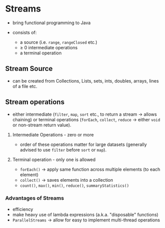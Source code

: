 # Streams
- bring functional programming to Java

- consists of:
    - a source (i.e. `range`, `rangeClosed` etc.)
    - ≥ 0 intermediate operations
    - a terminal operation

## Stream Source
- can be created from Collections, Lists, sets, ints, doubles, arrays, lines of a file etc.

## Stream operations
- either intermediate (`filter`, `map`, `sort` etc., to return a stream -> allows chaining) or terminal operations (`forEach`, `collect`, `reduce` -> either `void` or non-stream return value).

1. Intermediate Operations - zero or more
    - order of these operations matter for large datasets (generally advised to use `filter` before `sort` or `map`). 

2. Terminal operation - only one is allowed
    - `forEach()` -> apply same function across multiple elements (to each element)
    - `collect()` -> saves elements into a collection
    - `count()`, `max()`, `min()`, `reduce()`, `summaryStatistics()`

### Advantages of Streams
- efficiency
- make heavy use of lambda expressions (a.k.a. "disposable" functions)
- `ParallelStreams` -> allow for easy to implement multi-thread operations
